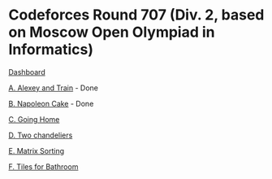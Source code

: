 # Codeforces Round 707 (Div. 2, based on Moscow Open Olympiad in Informatics)

[Dashboard](https://codeforces.com/contest/1501)

[A. Alexey and Train](https://codeforces.com/contest/1501/problem/A) - Done

[B. Napoleon Cake](https://codeforces.com/contest/1501/problem/B) - Done

[C. Going Home](https://codeforces.com/contest/1501/problem/C)

[D. Two chandeliers](https://codeforces.com/contest/1501/problem/D)

[E. Matrix Sorting](https://codeforces.com/contest/1501/problem/E)

[F. Tiles for Bathroom](https://codeforces.com/contest/1501/problem/F)
